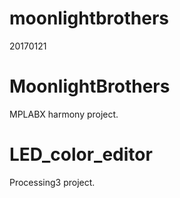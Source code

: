 # moonlightbrothers
20170121

# MoonlightBrothers
MPLABX harmony project.

# LED_color_editor
Processing3 project.

